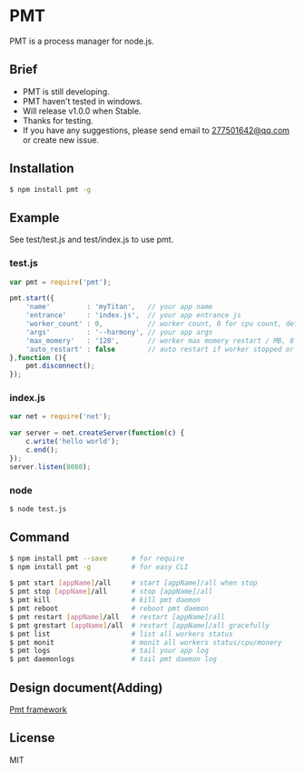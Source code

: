 PMT
=========

PMT is a process manager for node.js.

## Brief

- PMT is still developing.
- PMT haven't tested in windows.
- Will release v1.0.0 when Stable.
- Thanks for testing.
- If you have any suggestions, please send email to 277501642@qq.com or create new issue.


## Installation

```bash    
$ npm install pmt -g
```

## Example

See test/test.js and test/index.js to use pmt.

### test.js

```js
var pmt = require('pmt');

pmt.start({
    'name'         : 'myTitan',   // your app name
    'entrance'     : 'index.js',  // your app entrance js
    'worker_count' : 0,           // worker count, 0 for cpu count, default : 0
    'args'         : '--harmony', // your app args
    'max_momery'   : '128',       // worker max momery restart / MB, 0 for not based on max memory to restart,default : 0
    'auto_restart' : false        // auto restart if worker stopped or errored, default : false
},function (){
    pmt.disconnect();
});
```
### index.js

```js
var net = require('net');

var server = net.createServer(function(c) {
    c.write('hello world');
    c.end();
});
server.listen(8080);
```

### node

```bash    
$ node test.js
```

## Command

```bash
$ npm install pmt --save      # for require
$ npm install pmt -g          # for easy CLI

$ pmt start [appName]/all     # start [appName]/all when stop
$ pmt stop [appName]/all      # stop [appName]/all
$ pmt kill                    # kill pmt daemon
$ pmt reboot                  # reboot pmt daemon
$ pmt restart [appName]/all   # restart [appName]/all
$ pmt grestart [appName]/all  # restart [appName]/all gracefully
$ pmt list                    # list all workers status
$ pmt monit                   # monit all workers status/cpu/monery
$ pmt logs                    # tail your app log
$ pmt daemonlogs              # tail pmt daemon log
```

## Design document(Adding)
[Pmt framework](http://xuyanan.cn/2016/05/19/Pmt-%E6%9E%B6%E6%9E%84/)

## License

MIT
